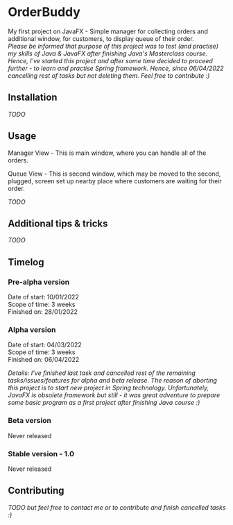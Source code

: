 # OrderBuddy
My first project on JavaFX - Simple manager for collecting orders and additional window, for customers, to display queue of their order.    
*Please be informed that purpose of this project was to test (and practise) my skills of Java & JavaFX after finishing Java's Masterclass course. Hence, I've started this project and after some time decided to proceed further - to learn and practise Spring framework. Hence, since 06/04/2022 cancelling rest of tasks but not deleting them. Feel free to contribute :)*

## Installation

*TODO*

## Usage

Manager View - This is main window, where you can handle all of the orders.

Queue View - This is second window, which may be moved to the second, plugged, screen set up nearby place where customers are waiting for their order.

*TODO*

## Additional tips & tricks

*TODO*

## Timelog

### Pre-alpha version  

Date of start: 10/01/2022  
Scope of time: 3 weeks  
Finished on: 28/01/2022


### Alpha version  

Date of start: 04/03/2022  
Scope of time: 3 weeks  
Finished on: 06/04/2022  

*Details: I've finished last task and cancelled rest of the remaining tasks/issues/features for alpha and beta release. The reason of aborting this project is to start new project in Spring technology. Unfortunately, JavaFX is obsolete framework but still - it was great adventure to prepare some basic program as a first project after finishing Java course :)*


### Beta version  

Never released


### Stable version - 1.0  

Never released


## Contributing

*TODO but feel free to contact me or to contribute and finish cancelled tasks :)*
